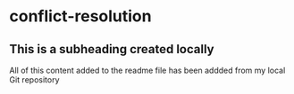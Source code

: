 # conflict-resolution

## This is a subheading created locally

All of this content added to the readme file has been addded from my local Git repository